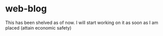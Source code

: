 # web-blog

This has been shelved as of now. I will start working on it as soon as I am placed (attain economic safety)
